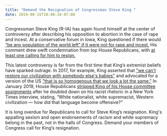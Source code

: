 ```yaml
---
title: "Demand the Resignation of Congressman Steve King "
date: 2019-08-15T10:48:34-07:00
---
```

Congressman Steve King (R-IA) has again found himself at the center of controversy after describing his opposition to abortion in the case of rape and incest. At a conservative forum in Iowa, King questioned if there would [“be any population of the world left” if it were not for rape and incest.](https://www.nytimes.com/2019/08/14/us/politics/steve-king-rape-incest.html) His comment drew swift condemnation from top House Republicans, with [at least one calling for him to resign.](https://www.salon.com/2019/08/15/liz-cheney-calls-for-steve-king-to-go-after-he-argues-rape-and-incest-played-a-key-role-in-history/)

This latest controversy is far from the first time that King’s extremist beliefs have sparked outrage. In 2017, for example, King asserted that ["we can't restore our civilization with somebody else's babies"](https://www.vox.com/identities/2017/3/13/14908184/steve-king-racist) and advocated for a version of the US ["that is so homogenous that we look a lot the same."](https://www.vox.com/identities/2017/3/13/14908184/steve-king-racist) In January 2019, House Republicans [stripped King of his House committee assignments](https://www.nytimes.com/2019/01/14/us/politics/steve-king-white-supremacy.html) after he doubled down on his racist rhetoric in a New York Times interview, stating, “White nationalist, white supremacist, Western civilization — how did that language become offensive?”

It is long overdue for Republicans to call for Steve King’s resignation. King's appalling sexism and open endorsements of racism and white supremacy belong in the past, not in the halls of Congress. Demand your members of Congress call for King’s resignation.
